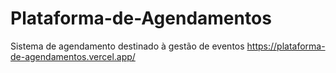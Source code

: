 # Plataforma-de-Agendamentos
Sistema de agendamento destinado à gestão de eventos
https://plataforma-de-agendamentos.vercel.app/